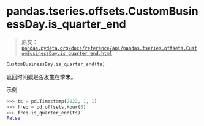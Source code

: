 # pandas.tseries.offsets.CustomBusinessDay.is_quarter_end

> 原文：[`pandas.pydata.org/docs/reference/api/pandas.tseries.offsets.CustomBusinessDay.is_quarter_end.html`](https://pandas.pydata.org/docs/reference/api/pandas.tseries.offsets.CustomBusinessDay.is_quarter_end.html)

```py
CustomBusinessDay.is_quarter_end(ts)
```

返回时间戳是否发生在季末。

示例

```py
>>> ts = pd.Timestamp(2022, 1, 1)
>>> freq = pd.offsets.Hour(5)
>>> freq.is_quarter_end(ts)
False 
```
